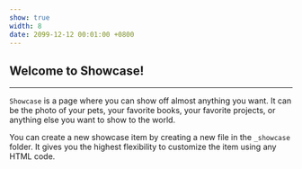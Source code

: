 ```yaml
---
show: true
width: 8
date: 2099-12-12 00:01:00 +0800
---
```


<div class="p-4">
    <h2>Welcome to Showcase!</h2>
    <hr />
    <p>
        <code>Showcase</code> is a page where you can show off almost anything you want. It can be the photo of your pets, your favorite books, your favorite projects, or anything else you want to show to the world.
    </p>
    <p>
        You can create a new showcase item by creating a new file in the <code>_showcase</code> folder. It gives you the highest flexibility to customize the item using any HTML code.
    </p>
</div>
